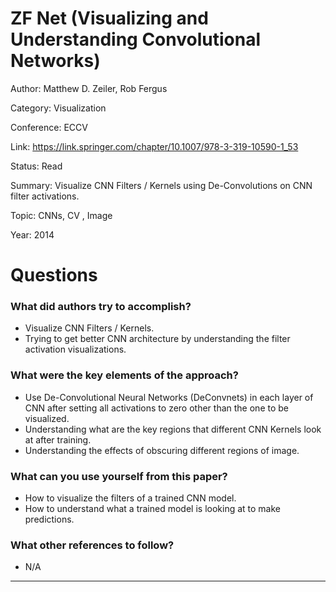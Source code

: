 # ZF Net (Visualizing and Understanding Convolutional Networks)
Author: Matthew D. Zeiler, Rob Fergus

Category: Visualization

Conference: ECCV

Link: https://link.springer.com/chapter/10.1007/978-3-319-10590-1_53

Status: Read

Summary: Visualize CNN Filters / Kernels using De-Convolutions on CNN filter activations.

Topic: CNNs, CV , Image 

Year: 2014

# Questions

### What did authors try to accomplish?

- Visualize CNN Filters / Kernels.
- Trying to get better CNN architecture by understanding the filter activation visualizations.

### What were the key elements of the approach?

- Use De-Convolutional Neural Networks (DeConvnets) in each layer of CNN after setting all activations to zero other than the one to be visualized.
- Understanding what are the key regions that different CNN Kernels look at after training.
- Understanding the effects of obscuring different regions of image.

### What can you use yourself from this paper?

- How to visualize the filters of a trained CNN model.
- How to understand what a trained model is looking at to make predictions.

### What other references to follow?

- N/A

---